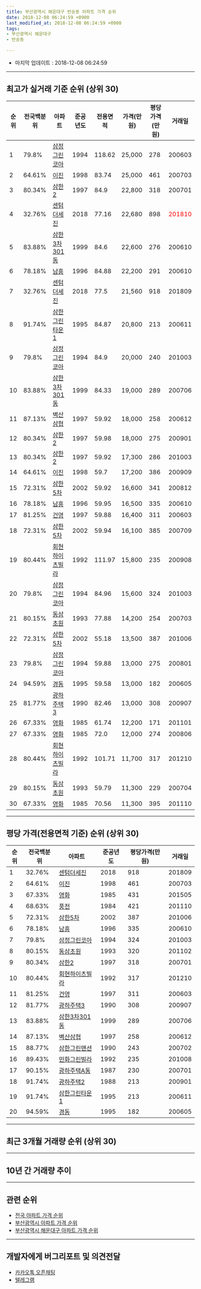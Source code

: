 ```yaml
---
title: 부산광역시 해운대구 반송동 아파트 가격 순위
date: 2018-12-08 06:24:59 +0900
last_modified_at: 2018-12-08 06:24:59 +0900
tags:
- 부산광역시 해운대구
- 반송동

---
```


* 마지막 업데이트 : 2018-12-08 06:24:59

---

## 최고가 실거래 기준 순위 (상위 30)


|순위|전국백분위|아파트|준공년도|전용면적|가격(만원)|평당가격(만원)|거래일|
|---|---|---|---|---|---|---|---|
|1|79.8%|[삼정그린코아](https://search.naver.com/search.naver?query=%EB%B6%80%EC%82%B0%EA%B4%91%EC%97%AD%EC%8B%9C+%ED%95%B4%EC%9A%B4%EB%8C%80%EA%B5%AC+%EB%B0%98%EC%86%A1%EB%8F%99+%EC%82%BC%EC%A0%95%EA%B7%B8%EB%A6%B0%EC%BD%94%EC%95%84)|1994|118.62|25,000|278|200603|
|2|64.61%|[이진](https://search.naver.com/search.naver?query=%EB%B6%80%EC%82%B0%EA%B4%91%EC%97%AD%EC%8B%9C+%ED%95%B4%EC%9A%B4%EB%8C%80%EA%B5%AC+%EB%B0%98%EC%86%A1%EB%8F%99+%EC%9D%B4%EC%A7%84)|1998|83.74|25,000|461|200703|
|3|80.34%|[삼한2](https://search.naver.com/search.naver?query=%EB%B6%80%EC%82%B0%EA%B4%91%EC%97%AD%EC%8B%9C+%ED%95%B4%EC%9A%B4%EB%8C%80%EA%B5%AC+%EB%B0%98%EC%86%A1%EB%8F%99+%EC%82%BC%ED%95%9C2)|1997|84.9|22,800|318|200701|
|4|32.76%|[센텀더세진](https://search.naver.com/search.naver?query=%EB%B6%80%EC%82%B0%EA%B4%91%EC%97%AD%EC%8B%9C+%ED%95%B4%EC%9A%B4%EB%8C%80%EA%B5%AC+%EB%B0%98%EC%86%A1%EB%8F%99+%EC%84%BC%ED%85%80%EB%8D%94%EC%84%B8%EC%A7%84)|2018|77.16|22,680|898|<span style="color:red">201810</span>|
|5|83.88%|[삼한3차301동](https://search.naver.com/search.naver?query=%EB%B6%80%EC%82%B0%EA%B4%91%EC%97%AD%EC%8B%9C+%ED%95%B4%EC%9A%B4%EB%8C%80%EA%B5%AC+%EB%B0%98%EC%86%A1%EB%8F%99+%EC%82%BC%ED%95%9C3%EC%B0%A8301%EB%8F%99)|1999|84.6|22,600|276|200610|
|6|78.18%|[남흥](https://search.naver.com/search.naver?query=%EB%B6%80%EC%82%B0%EA%B4%91%EC%97%AD%EC%8B%9C+%ED%95%B4%EC%9A%B4%EB%8C%80%EA%B5%AC+%EB%B0%98%EC%86%A1%EB%8F%99+%EB%82%A8%ED%9D%A5)|1996|84.88|22,200|291|200610|
|7|32.76%|[센텀더세진](https://search.naver.com/search.naver?query=%EB%B6%80%EC%82%B0%EA%B4%91%EC%97%AD%EC%8B%9C+%ED%95%B4%EC%9A%B4%EB%8C%80%EA%B5%AC+%EB%B0%98%EC%86%A1%EB%8F%99+%EC%84%BC%ED%85%80%EB%8D%94%EC%84%B8%EC%A7%84)|2018|77.5|21,560|918|201809|
|8|91.74%|[삼한그린타운1](https://search.naver.com/search.naver?query=%EB%B6%80%EC%82%B0%EA%B4%91%EC%97%AD%EC%8B%9C+%ED%95%B4%EC%9A%B4%EB%8C%80%EA%B5%AC+%EB%B0%98%EC%86%A1%EB%8F%99+%EC%82%BC%ED%95%9C%EA%B7%B8%EB%A6%B0%ED%83%80%EC%9A%B41)|1995|84.87|20,800|213|200611|
|9|79.8%|[삼정그린코아](https://search.naver.com/search.naver?query=%EB%B6%80%EC%82%B0%EA%B4%91%EC%97%AD%EC%8B%9C+%ED%95%B4%EC%9A%B4%EB%8C%80%EA%B5%AC+%EB%B0%98%EC%86%A1%EB%8F%99+%EC%82%BC%EC%A0%95%EA%B7%B8%EB%A6%B0%EC%BD%94%EC%95%84)|1994|84.9|20,000|240|201003|
|10|83.88%|[삼한3차301동](https://search.naver.com/search.naver?query=%EB%B6%80%EC%82%B0%EA%B4%91%EC%97%AD%EC%8B%9C+%ED%95%B4%EC%9A%B4%EB%8C%80%EA%B5%AC+%EB%B0%98%EC%86%A1%EB%8F%99+%EC%82%BC%ED%95%9C3%EC%B0%A8301%EB%8F%99)|1999|84.33|19,000|289|200706|
|11|87.13%|[벽산삼협](https://search.naver.com/search.naver?query=%EB%B6%80%EC%82%B0%EA%B4%91%EC%97%AD%EC%8B%9C+%ED%95%B4%EC%9A%B4%EB%8C%80%EA%B5%AC+%EB%B0%98%EC%86%A1%EB%8F%99+%EB%B2%BD%EC%82%B0%EC%82%BC%ED%98%91)|1997|59.92|18,000|258|200612|
|12|80.34%|[삼한2](https://search.naver.com/search.naver?query=%EB%B6%80%EC%82%B0%EA%B4%91%EC%97%AD%EC%8B%9C+%ED%95%B4%EC%9A%B4%EB%8C%80%EA%B5%AC+%EB%B0%98%EC%86%A1%EB%8F%99+%EC%82%BC%ED%95%9C2)|1997|59.98|18,000|275|200901|
|13|80.34%|[삼한2](https://search.naver.com/search.naver?query=%EB%B6%80%EC%82%B0%EA%B4%91%EC%97%AD%EC%8B%9C+%ED%95%B4%EC%9A%B4%EB%8C%80%EA%B5%AC+%EB%B0%98%EC%86%A1%EB%8F%99+%EC%82%BC%ED%95%9C2)|1997|59.92|17,300|286|201003|
|14|64.61%|[이진](https://search.naver.com/search.naver?query=%EB%B6%80%EC%82%B0%EA%B4%91%EC%97%AD%EC%8B%9C+%ED%95%B4%EC%9A%B4%EB%8C%80%EA%B5%AC+%EB%B0%98%EC%86%A1%EB%8F%99+%EC%9D%B4%EC%A7%84)|1998|59.7|17,200|386|200909|
|15|72.31%|[삼한5차](https://search.naver.com/search.naver?query=%EB%B6%80%EC%82%B0%EA%B4%91%EC%97%AD%EC%8B%9C+%ED%95%B4%EC%9A%B4%EB%8C%80%EA%B5%AC+%EB%B0%98%EC%86%A1%EB%8F%99+%EC%82%BC%ED%95%9C5%EC%B0%A8)|2002|59.92|16,600|341|200812|
|16|78.18%|[남흥](https://search.naver.com/search.naver?query=%EB%B6%80%EC%82%B0%EA%B4%91%EC%97%AD%EC%8B%9C+%ED%95%B4%EC%9A%B4%EB%8C%80%EA%B5%AC+%EB%B0%98%EC%86%A1%EB%8F%99+%EB%82%A8%ED%9D%A5)|1996|59.95|16,500|335|200610|
|17|81.25%|[건영](https://search.naver.com/search.naver?query=%EB%B6%80%EC%82%B0%EA%B4%91%EC%97%AD%EC%8B%9C+%ED%95%B4%EC%9A%B4%EB%8C%80%EA%B5%AC+%EB%B0%98%EC%86%A1%EB%8F%99+%EA%B1%B4%EC%98%81)|1997|59.88|16,400|311|200603|
|18|72.31%|[삼한5차](https://search.naver.com/search.naver?query=%EB%B6%80%EC%82%B0%EA%B4%91%EC%97%AD%EC%8B%9C+%ED%95%B4%EC%9A%B4%EB%8C%80%EA%B5%AC+%EB%B0%98%EC%86%A1%EB%8F%99+%EC%82%BC%ED%95%9C5%EC%B0%A8)|2002|59.94|16,100|385|200709|
|19|80.44%|[회현하이츠빌라](https://search.naver.com/search.naver?query=%EB%B6%80%EC%82%B0%EA%B4%91%EC%97%AD%EC%8B%9C+%ED%95%B4%EC%9A%B4%EB%8C%80%EA%B5%AC+%EB%B0%98%EC%86%A1%EB%8F%99+%ED%9A%8C%ED%98%84%ED%95%98%EC%9D%B4%EC%B8%A0%EB%B9%8C%EB%9D%BC)|1992|111.97|15,800|235|200908|
|20|79.8%|[삼정그린코아](https://search.naver.com/search.naver?query=%EB%B6%80%EC%82%B0%EA%B4%91%EC%97%AD%EC%8B%9C+%ED%95%B4%EC%9A%B4%EB%8C%80%EA%B5%AC+%EB%B0%98%EC%86%A1%EB%8F%99+%EC%82%BC%EC%A0%95%EA%B7%B8%EB%A6%B0%EC%BD%94%EC%95%84)|1994|84.96|15,600|324|201003|
|21|80.15%|[동삼초원](https://search.naver.com/search.naver?query=%EB%B6%80%EC%82%B0%EA%B4%91%EC%97%AD%EC%8B%9C+%ED%95%B4%EC%9A%B4%EB%8C%80%EA%B5%AC+%EB%B0%98%EC%86%A1%EB%8F%99+%EB%8F%99%EC%82%BC%EC%B4%88%EC%9B%90)|1993|77.88|14,200|254|200703|
|22|72.31%|[삼한5차](https://search.naver.com/search.naver?query=%EB%B6%80%EC%82%B0%EA%B4%91%EC%97%AD%EC%8B%9C+%ED%95%B4%EC%9A%B4%EB%8C%80%EA%B5%AC+%EB%B0%98%EC%86%A1%EB%8F%99+%EC%82%BC%ED%95%9C5%EC%B0%A8)|2002|55.18|13,500|387|201006|
|23|79.8%|[삼정그린코아](https://search.naver.com/search.naver?query=%EB%B6%80%EC%82%B0%EA%B4%91%EC%97%AD%EC%8B%9C+%ED%95%B4%EC%9A%B4%EB%8C%80%EA%B5%AC+%EB%B0%98%EC%86%A1%EB%8F%99+%EC%82%BC%EC%A0%95%EA%B7%B8%EB%A6%B0%EC%BD%94%EC%95%84)|1994|59.88|13,000|275|200801|
|24|94.59%|[경동](https://search.naver.com/search.naver?query=%EB%B6%80%EC%82%B0%EA%B4%91%EC%97%AD%EC%8B%9C+%ED%95%B4%EC%9A%B4%EB%8C%80%EA%B5%AC+%EB%B0%98%EC%86%A1%EB%8F%99+%EA%B2%BD%EB%8F%99)|1995|59.58|13,000|182|200605|
|25|81.77%|[광하주택3](https://search.naver.com/search.naver?query=%EB%B6%80%EC%82%B0%EA%B4%91%EC%97%AD%EC%8B%9C+%ED%95%B4%EC%9A%B4%EB%8C%80%EA%B5%AC+%EB%B0%98%EC%86%A1%EB%8F%99+%EA%B4%91%ED%95%98%EC%A3%BC%ED%83%9D3)|1990|82.46|13,000|308|200907|
|26|67.33%|[영화](https://search.naver.com/search.naver?query=%EB%B6%80%EC%82%B0%EA%B4%91%EC%97%AD%EC%8B%9C+%ED%95%B4%EC%9A%B4%EB%8C%80%EA%B5%AC+%EB%B0%98%EC%86%A1%EB%8F%99+%EC%98%81%ED%99%94)|1985|61.74|12,200|171|201101|
|27|67.33%|[영화](https://search.naver.com/search.naver?query=%EB%B6%80%EC%82%B0%EA%B4%91%EC%97%AD%EC%8B%9C+%ED%95%B4%EC%9A%B4%EB%8C%80%EA%B5%AC+%EB%B0%98%EC%86%A1%EB%8F%99+%EC%98%81%ED%99%94)|1985|72.0|12,000|274|200806|
|28|80.44%|[회현하이츠빌라](https://search.naver.com/search.naver?query=%EB%B6%80%EC%82%B0%EA%B4%91%EC%97%AD%EC%8B%9C+%ED%95%B4%EC%9A%B4%EB%8C%80%EA%B5%AC+%EB%B0%98%EC%86%A1%EB%8F%99+%ED%9A%8C%ED%98%84%ED%95%98%EC%9D%B4%EC%B8%A0%EB%B9%8C%EB%9D%BC)|1992|101.71|11,700|317|201210|
|29|80.15%|[동삼초원](https://search.naver.com/search.naver?query=%EB%B6%80%EC%82%B0%EA%B4%91%EC%97%AD%EC%8B%9C+%ED%95%B4%EC%9A%B4%EB%8C%80%EA%B5%AC+%EB%B0%98%EC%86%A1%EB%8F%99+%EB%8F%99%EC%82%BC%EC%B4%88%EC%9B%90)|1993|59.79|11,300|229|200704|
|30|67.33%|[영화](https://search.naver.com/search.naver?query=%EB%B6%80%EC%82%B0%EA%B4%91%EC%97%AD%EC%8B%9C+%ED%95%B4%EC%9A%B4%EB%8C%80%EA%B5%AC+%EB%B0%98%EC%86%A1%EB%8F%99+%EC%98%81%ED%99%94)|1985|70.56|11,300|395|201110|


---

## 평당 가격(전용면적 기준) 순위 (상위 30)


|순위|전국백분위|아파트|준공년도|평당가격(만원)|거래일|
|---|---|---|---|---|---|
|1|32.76%|[센텀더세진](https://search.naver.com/search.naver?query=%EB%B6%80%EC%82%B0%EA%B4%91%EC%97%AD%EC%8B%9C+%ED%95%B4%EC%9A%B4%EB%8C%80%EA%B5%AC+%EB%B0%98%EC%86%A1%EB%8F%99+%EC%84%BC%ED%85%80%EB%8D%94%EC%84%B8%EC%A7%84)|2018|918|201809|
|2|64.61%|[이진](https://search.naver.com/search.naver?query=%EB%B6%80%EC%82%B0%EA%B4%91%EC%97%AD%EC%8B%9C+%ED%95%B4%EC%9A%B4%EB%8C%80%EA%B5%AC+%EB%B0%98%EC%86%A1%EB%8F%99+%EC%9D%B4%EC%A7%84)|1998|461|200703|
|3|67.33%|[영화](https://search.naver.com/search.naver?query=%EB%B6%80%EC%82%B0%EA%B4%91%EC%97%AD%EC%8B%9C+%ED%95%B4%EC%9A%B4%EB%8C%80%EA%B5%AC+%EB%B0%98%EC%86%A1%EB%8F%99+%EC%98%81%ED%99%94)|1985|431|201505|
|4|68.63%|[풍전](https://search.naver.com/search.naver?query=%EB%B6%80%EC%82%B0%EA%B4%91%EC%97%AD%EC%8B%9C+%ED%95%B4%EC%9A%B4%EB%8C%80%EA%B5%AC+%EB%B0%98%EC%86%A1%EB%8F%99+%ED%92%8D%EC%A0%84)|1984|421|201110|
|5|72.31%|[삼한5차](https://search.naver.com/search.naver?query=%EB%B6%80%EC%82%B0%EA%B4%91%EC%97%AD%EC%8B%9C+%ED%95%B4%EC%9A%B4%EB%8C%80%EA%B5%AC+%EB%B0%98%EC%86%A1%EB%8F%99+%EC%82%BC%ED%95%9C5%EC%B0%A8)|2002|387|201006|
|6|78.18%|[남흥](https://search.naver.com/search.naver?query=%EB%B6%80%EC%82%B0%EA%B4%91%EC%97%AD%EC%8B%9C+%ED%95%B4%EC%9A%B4%EB%8C%80%EA%B5%AC+%EB%B0%98%EC%86%A1%EB%8F%99+%EB%82%A8%ED%9D%A5)|1996|335|200610|
|7|79.8%|[삼정그린코아](https://search.naver.com/search.naver?query=%EB%B6%80%EC%82%B0%EA%B4%91%EC%97%AD%EC%8B%9C+%ED%95%B4%EC%9A%B4%EB%8C%80%EA%B5%AC+%EB%B0%98%EC%86%A1%EB%8F%99+%EC%82%BC%EC%A0%95%EA%B7%B8%EB%A6%B0%EC%BD%94%EC%95%84)|1994|324|201003|
|8|80.15%|[동삼초원](https://search.naver.com/search.naver?query=%EB%B6%80%EC%82%B0%EA%B4%91%EC%97%AD%EC%8B%9C+%ED%95%B4%EC%9A%B4%EB%8C%80%EA%B5%AC+%EB%B0%98%EC%86%A1%EB%8F%99+%EB%8F%99%EC%82%BC%EC%B4%88%EC%9B%90)|1993|320|201102|
|9|80.34%|[삼한2](https://search.naver.com/search.naver?query=%EB%B6%80%EC%82%B0%EA%B4%91%EC%97%AD%EC%8B%9C+%ED%95%B4%EC%9A%B4%EB%8C%80%EA%B5%AC+%EB%B0%98%EC%86%A1%EB%8F%99+%EC%82%BC%ED%95%9C2)|1997|318|200701|
|10|80.44%|[회현하이츠빌라](https://search.naver.com/search.naver?query=%EB%B6%80%EC%82%B0%EA%B4%91%EC%97%AD%EC%8B%9C+%ED%95%B4%EC%9A%B4%EB%8C%80%EA%B5%AC+%EB%B0%98%EC%86%A1%EB%8F%99+%ED%9A%8C%ED%98%84%ED%95%98%EC%9D%B4%EC%B8%A0%EB%B9%8C%EB%9D%BC)|1992|317|201210|
|11|81.25%|[건영](https://search.naver.com/search.naver?query=%EB%B6%80%EC%82%B0%EA%B4%91%EC%97%AD%EC%8B%9C+%ED%95%B4%EC%9A%B4%EB%8C%80%EA%B5%AC+%EB%B0%98%EC%86%A1%EB%8F%99+%EA%B1%B4%EC%98%81)|1997|311|200603|
|12|81.77%|[광하주택3](https://search.naver.com/search.naver?query=%EB%B6%80%EC%82%B0%EA%B4%91%EC%97%AD%EC%8B%9C+%ED%95%B4%EC%9A%B4%EB%8C%80%EA%B5%AC+%EB%B0%98%EC%86%A1%EB%8F%99+%EA%B4%91%ED%95%98%EC%A3%BC%ED%83%9D3)|1990|308|200907|
|13|83.88%|[삼한3차301동](https://search.naver.com/search.naver?query=%EB%B6%80%EC%82%B0%EA%B4%91%EC%97%AD%EC%8B%9C+%ED%95%B4%EC%9A%B4%EB%8C%80%EA%B5%AC+%EB%B0%98%EC%86%A1%EB%8F%99+%EC%82%BC%ED%95%9C3%EC%B0%A8301%EB%8F%99)|1999|289|200706|
|14|87.13%|[벽산삼협](https://search.naver.com/search.naver?query=%EB%B6%80%EC%82%B0%EA%B4%91%EC%97%AD%EC%8B%9C+%ED%95%B4%EC%9A%B4%EB%8C%80%EA%B5%AC+%EB%B0%98%EC%86%A1%EB%8F%99+%EB%B2%BD%EC%82%B0%EC%82%BC%ED%98%91)|1997|258|200612|
|15|88.77%|[삼한그린맨션](https://search.naver.com/search.naver?query=%EB%B6%80%EC%82%B0%EA%B4%91%EC%97%AD%EC%8B%9C+%ED%95%B4%EC%9A%B4%EB%8C%80%EA%B5%AC+%EB%B0%98%EC%86%A1%EB%8F%99+%EC%82%BC%ED%95%9C%EA%B7%B8%EB%A6%B0%EB%A7%A8%EC%85%98)|1990|243|200702|
|16|89.43%|[민화그린빌라](https://search.naver.com/search.naver?query=%EB%B6%80%EC%82%B0%EA%B4%91%EC%97%AD%EC%8B%9C+%ED%95%B4%EC%9A%B4%EB%8C%80%EA%B5%AC+%EB%B0%98%EC%86%A1%EB%8F%99+%EB%AF%BC%ED%99%94%EA%B7%B8%EB%A6%B0%EB%B9%8C%EB%9D%BC)|1992|235|201008|
|17|90.15%|[광하주택A동](https://search.naver.com/search.naver?query=%EB%B6%80%EC%82%B0%EA%B4%91%EC%97%AD%EC%8B%9C+%ED%95%B4%EC%9A%B4%EB%8C%80%EA%B5%AC+%EB%B0%98%EC%86%A1%EB%8F%99+%EA%B4%91%ED%95%98%EC%A3%BC%ED%83%9DA%EB%8F%99)|1987|230|200701|
|18|91.74%|[광하주택2](https://search.naver.com/search.naver?query=%EB%B6%80%EC%82%B0%EA%B4%91%EC%97%AD%EC%8B%9C+%ED%95%B4%EC%9A%B4%EB%8C%80%EA%B5%AC+%EB%B0%98%EC%86%A1%EB%8F%99+%EA%B4%91%ED%95%98%EC%A3%BC%ED%83%9D2)|1988|213|200901|
|19|91.74%|[삼한그린타운1](https://search.naver.com/search.naver?query=%EB%B6%80%EC%82%B0%EA%B4%91%EC%97%AD%EC%8B%9C+%ED%95%B4%EC%9A%B4%EB%8C%80%EA%B5%AC+%EB%B0%98%EC%86%A1%EB%8F%99+%EC%82%BC%ED%95%9C%EA%B7%B8%EB%A6%B0%ED%83%80%EC%9A%B41)|1995|213|200611|
|20|94.59%|[경동](https://search.naver.com/search.naver?query=%EB%B6%80%EC%82%B0%EA%B4%91%EC%97%AD%EC%8B%9C+%ED%95%B4%EC%9A%B4%EB%8C%80%EA%B5%AC+%EB%B0%98%EC%86%A1%EB%8F%99+%EA%B2%BD%EB%8F%99)|1995|182|200605|


---

## 최근 3개월 거래량 순위 (상위 30)


<div style="width:100%;">
    <canvas id="deal_count_ranking" height="250"></canvas>
</div>


<script>
new Chart(document.getElementById("deal_count_ranking"), {
    type: 'horizontalBar',
    data: {
        labels: ['삼한2', '벽산삼협', '삼한그린타운1', '삼한그린맨션', '남흥', '광하주택2', '이진', '영화', '센텀더세진'],
        datasets: [{
            label: '실거래 수',
            data: [8, 4, 4, 2, 2, 1, 1, 1, 1],
            borderColor: "rgba(255, 0, 128, 1)",
            backgroundColor: "rgba(255, 0, 128, 0.5)",
            fill: false,
        }]
    },
    options: {
        responsive: true,
        title: {
            display: true,
            text: '최근 3개월 거래량 순위'
        },
        tooltips: {
            mode: 'index',
            intersect: false,
            callbacks: {
                title: function(tooltipItems, data) {
                    return "실거래 수:";
                },
                label: function(tooltipItem, data) {
                    return data.labels[tooltipItem.index] + ": " + tooltipItem.xLabel;
                }
            }
        },
        hover: {
            mode: 'nearest',
            intersect: true
        },
        scales: {
            xAxes: [{
                display: true,
                scaleLabel: {
                    display: true,
                    labelString: '실거래 수'
                },
                ticks: {
                    suggestedMin: 0,
                }
            }],
            yAxes: [{
                display: true,
                ticks: {
                    autoSkip: false,
                    callback: function(value, index, values) {
                        if (value.length > 15)
                            return value.substr(0, 13) + "...";
                        else
                            return value;
                    }
                },
                scaleLabel: {
                    display: false,
                }
            }]
        }
    }
});

</script>


---

## 10년 간 거래량 추이


<div style="width:100%;">
    <canvas id="deal_progress" height="250"></canvas>
</div>

<script>
new Chart(document.getElementById("deal_progress"), {
    type: 'line',
    data: {
        labels: ['200812','200901','200902','200903','200904','200905','200906','200907','200908','200909','200910','200911','200912','201001','201002','201003','201004','201005','201006','201007','201008','201009','201010','201011','201012','201101','201102','201103','201104','201105','201106','201107','201108','201109','201110','201111','201112','201201','201202','201203','201204','201205','201206','201207','201208','201209','201210','201211','201212','201301','201302','201303','201304','201305','201306','201307','201308','201309','201310','201311','201312','201401','201402','201403','201404','201405','201406','201407','201408','201409','201410','201411','201412','201501','201502','201503','201504','201505','201506','201507','201508','201509','201510','201511','201512','201601','201602','201603','201604','201605','201606','201607','201608','201609','201610','201611','201612','201701','201702','201703','201704','201705','201706','201707','201708','201709','201710','201711','201712','201801','201802','201803','201804','201805','201806','201807','201808','201809','201810','201811','201812'],
        datasets: [{
            label: '실거래 수',
            pointRadius: 1,
            data: [15, 23, 17, 26, 26, 29, 26, 24, 37, 29, 27, 42, 31, 35, 20, 68, 33, 36, 31, 34, 38, 48, 46, 23, 18, 19, 41, 50, 29, 33, 22, 22, 22, 20, 38, 28, 24, 17, 24, 29, 15, 22, 8, 11, 10, 16, 24, 26, 8, 22, 17, 25, 27, 29, 30, 17, 17, 21, 25, 25, 19, 18, 25, 34, 20, 33, 15, 34, 31, 34, 29, 31, 22, 34, 20, 55, 38, 42, 35, 27, 40, 35, 38, 39, 25, 15, 30, 36, 23, 35, 43, 26, 17, 26, 35, 32, 19, 14, 22, 28, 15, 33, 22, 22, 10, 17, 15, 13, 15, 18, 14, 16, 14, 19, 8, 14, 12, 15, 18, 6, 0],
            borderColor: "rgba(255, 201, 14, 1)",
            backgroundColor: "rgba(255, 201, 14, 0.5)",
            fill: true,
        }]
    },
    options: {
        responsive: true,
        title: {
            display: true,
            text: '10년간 거래량 추이'
        },
        tooltips: {
            mode: 'index',
            intersect: false,
        },
        hover: {
            mode: 'nearest',
            intersect: true
        },
        scales: {
            xAxes: [{
                display: true,
                scaleLabel: {
                    display: true,
                    labelString: '년/월'
                }
            }],
            yAxes: [{
                display: true,
                ticks: {
                    suggestedMin: 0,
                },
                scaleLabel: {
                    display: true,
                    labelString: '실거래 수'
                }
            }]
        }
    }
});

</script>


---

## 관련 순위

- [전국 아파트 가격 순위](https://inasie.github.io/apt-ranking/전국)
- [부산광역시 아파트 가격 순위](https://inasie.github.io/apt-ranking/부산광역시)
- [부산광역시 해운대구 아파트 가격 순위](https://inasie.github.io/apt-ranking/부산광역시-해운대구)


---

## 개발자에게 버그리포트 및 의견전달

- [카카오톡 오픈채팅](https://open.kakao.com/o/gLJUAP4)
- [텔레그램](https://t.me/inasie)


